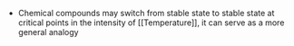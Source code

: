 - Chemical compounds may switch from stable state to stable state at critical points in the intensity of [[Temperature]], it can serve as a more general analogy 